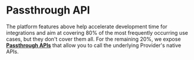 # Passthrough API

The platform features above help accelerate development time for integrations and aim at covering 80% of the most frequently occurring use cases, but they don't cover them all. For the remaining 20%, we expose **[Passthrough APIs](../api/v2/actions/send-passthrough-request)** that allow you to call the underlying Provider's native APIs.
